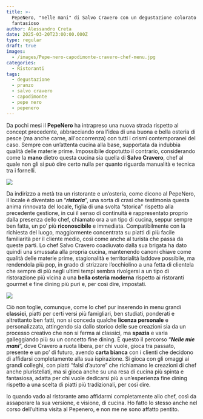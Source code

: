 ```yaml
---
title: >-
  PepeNero, "nelle mani" di Salvo Cravero con un degustazione colorato e
  fantasioso
author: Alessandro Creta
date: 2025-03-20T23:00:00.000Z
type: regular
draft: true
images:
  - /images/Pepe-nero-capodimonte-cravero-chef-menu.jpg
categories:
  - Ristoranti
tags:
  - degustazione
  - pranzo
  - salvo cravero
  - capodimonte
  - pepe nero
  - pepenero
---
```


Da pochi mesi il **PepeNero** ha intrapreso una nuova strada rispetto al concept precedente, abbracciando ora l'idea di una buona e bella osteria di pesce (ma anche carne, all'occorrenza) con tutti i crismi contemporanei del caso. Sempre con un’attenta cucina alla base, supportata da indubbia qualità delle materie prime. Impossibile dopotutto il contrario, considerando come la **mano** dietro questa cucina sia quella di **Salvo Cravero**, chef al quale non gli si può dire certo nulla per quanto riguarda manualità e tecnica tra i fornelli.

![](/images/pepe-nero-sala-bolsena-capodimonte.jpg)

Da indirizzo a metà tra un ristorante e un’osteria, come dicono al PepeNero, il locale è diventato un “***ristoria***”, una sorta di crasi che testimonia questa anima rinnovata del locale, figlia di una svolta “storica” rispetto alla precedente gestione, in cui il senso di continuità è rappresentato proprio dalla presenza dello chef, chiamato ora a un tipo di cucina, seppur sempre ben fatta, un po’ più **riconoscibile** e immediata.  Compatibilmente con la richiesta del luogo, maggiormente concentrata su piatti di più facile familiarità per il cliente medio, così come anche al turista che passa da queste parti. Lo chef Salvo Cravero coadiuvato dalla sua brigata ha dato quindi una smussata alla propria cucina, mantenendo canoni chiave come qualità delle materie prime, stagionalità e territorialità laddove possibile, ma rendendola più pop, in grado di strizzare l’occhiolino a una fetta di clientela che sempre di più negli ultimi tempi sembra rivolgersi a un tipo di ristorazione più vicina a una **bella osteria moderna** rispetto ai ristoranti gourmet e fine dining più puri e, per così dire, impostati.

![](/images/pepe-nero-capodimonte-capesante-cravero-menu.jpg)

Ciò non toglie, comunque, come lo chef pur inserendo in menu grandi **classici**, piatti per certi versi più famigliari, ben studiati, ponderati e altrettanto ben fatti, non si conceda qualche **licenza personale** e personalizzata, attingendo sia dallo storico delle sue creazioni sia da un processo creativo che non si ferma ai classici, ma **spazia** e varia galleggiando più su un concetto fine dining. È questo il percorso “***Nelle mie mani***”, dove Cravero a ruota libera, per chi vuole, gioca tra passato, presente e un po’ di futuro, avendo **carta bianca** con i clienti che decidono di affidarsi completamente alla sua ispirazione. Si gioca con gli omaggi ai grandi colleghi, con piatti “falsi d’autore” che richiamano le creazioni di chef anche pluristellati, ma si gioca anche su una resa di cucina più spinta e fantasiosa, adatta per chi vuole dedicarsi più a un’esperienza fine dining rispetto a una scelta di piatti più tradizionali, per così dire.

Io quando vado al ristorante amo affidarmi completamente allo chef, così da assaporare la sua versione, e visione, di cucina. Ho fatto lo stesso anche nel corso dell’ultima visita al Pepenero, e non me ne sono affatto pentito.
